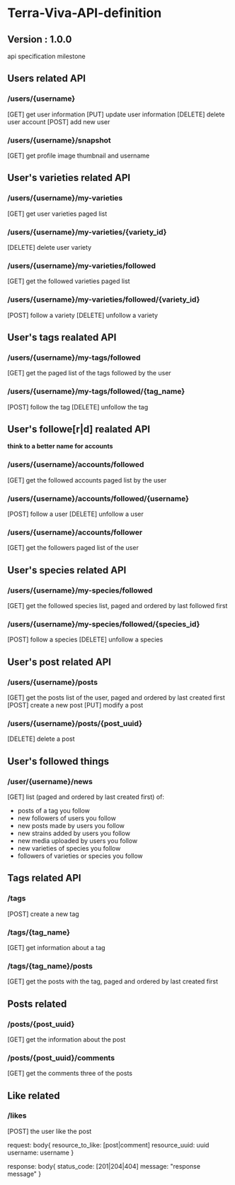 # Terra-Viva-API-definition
## Version : 1.0.0
api specification milestone

## Users related API
### /users/{username}
[GET] get user information
[PUT] update user information
[DELETE] delete user account
[POST] add new user
### /users/{username}/snapshot
[GET] get profile image thumbnail and username

## User's varieties related API
### /users/{username}/my-varieties
[GET] get user varieties paged list
### /users/{username}/my-varieties/{variety_id}
[DELETE] delete user variety
### /users/{username}/my-varieties/followed
[GET] get the followed varieties paged list
### /users/{username}/my-varieties/followed/{variety_id}
[POST] follow a variety
[DELETE] unfollow a variety

## User's tags realated API
### /users/{username}/my-tags/followed
[GET] get the paged list of the tags followed by the user
### /users/{username}/my-tags/followed/{tag_name}
[POST] follow the tag
[DELETE] unfollow the tag

## User's followe[r|d] realated API
**think to a better name for accounts**
### /users/{username}/accounts/followed
[GET] get the followed accounts paged list by the user
### /users/{username}/accounts/followed/{username}
[POST] follow a user
[DELETE] unfollow a user
### /users/{username}/accounts/follower
[GET] get the followers paged list of the user

## User's species related API
### /users/{username}/my-species/followed
[GET] get the followed species list, paged and ordered by last followed first
### /users/{username}/my-species/followed/{species_id}
[POST] follow a species
[DELETE] unfollow a species

## User's post related API
### /users/{username}/posts
[GET] get the posts list of the user, paged and ordered by last created first
[POST] create a new post
[PUT] modify a post
### /users/{username}/posts/{post_uuid}
[DELETE] delete a post

## User's followed things
### /user/{username}/news
[GET] list (paged and ordered by last created first) of:
- posts of a tag you follow
- new followers of users you follow
- new posts made by users you follow
- new strains added by users you follow
- new media uploaded by users you follow
- new varieties of species you follow
- followers of varieties or species you follow

## Tags related API
### /tags
[POST] create a new tag
### /tags/{tag_name}
[GET] get information about a tag
### /tags/{tag_name}/posts
[GET] get the posts with the tag, paged and ordered by last created first

## Posts related 
### /posts/{post_uuid}
[GET] get the information about the post
### /posts/{post_uuid}/comments
[GET] get the comments three of the posts

## Like related
### /likes
[POST] the user like the post

request:
body{
  resource_to_like: [post|comment]
  resource_uuid: uuid
  username: username
}

response:
body{
status_code: [201|204|404]
message: "response message"
}
